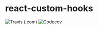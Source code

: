 # react-custom-hooks

![Travis (.com)](https://img.shields.io/travis/com/mayacode/react-custom-hooks)
![Codecov](https://img.shields.io/codecov/c/github/mayacode/react-custom-hooks?token=K04864LH7U)
